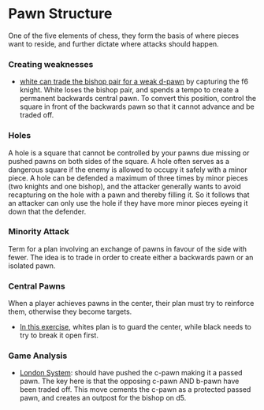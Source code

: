 # Pawn Structure
One of the five elements of chess, they form the basis of where pieces want to reside, and further dictate where attacks should happen.

### Creating weaknesses
- [white can trade the bishop pair for a weak d-pawn](https://lichess.org/analysis/rnbqkb1r/pp1ppp1p/5np1/2p5/2P5/1P6/PB1PPPPP/RN1QKBNR_w_KQkq_-_0_1) by capturing the f6 knight. White loses the bishop pair, and spends a tempo to create a permanent backwards central pawn. To convert this position, control the square in front of the backwards pawn so that it cannot advance and be traded off.

### Holes
A hole is a square that cannot be controlled by your pawns due missing or pushed pawns on both sides of the square. A hole often serves as a dangerous square if the enemy is allowed to occupy it safely with a minor piece. A hole can be defended a maximum of three times by minor pieces (two knights and one bishop), and the attacker generally wants to avoid recapturing on the hole with a pawn and thereby filling it. So it follows that an attacker can only use the hole if they have more minor pieces eyeing it down that the defender.

### Minority Attack
Term for a plan involving an exchange of pawns in favour of the side with fewer. The idea is to trade in order to create either a backwards pawn or an isolated pawn.

### Central Pawns
When a player achieves pawns in the center, their plan must try to reinforce them, otherwise they become targets.
- [In this exercise](https://lichess.org/analysis/rnbqk1nr/bpp2ppp/p2p4/8/3PPP2/5N2/PP4PP/RNBQKB1R_w_Kq_-_0_1), whites plan is to guard the center, while black needs to try to break it open first.

### Game Analysis
- [London System](https://lichess.org/C3AepJD6/white#26): should have pushed the c-pawn making it a passed pawn. The key here is that the opposing c-pawn AND b-pawn have been traded off. This move cements the c-pawn as a protected passed pawn, and creates an outpost for the bishop on d5.
